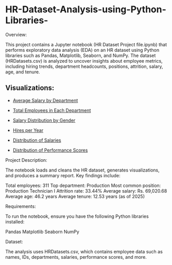 # HR-Dataset-Analysis-using-Python-Libraries-
Overview:

This project contains a Jupyter notebook (HR Dataset Project file.ipynb) that performs exploratory data analysis (EDA) on an HR dataset using Python libraries such as Pandas, Matplotlib, Seaborn, and NumPy. The dataset (HRDatasets.csv) is analyzed to uncover insights about employee metrics, including hiring trends, department headcounts, positions, attrition, salary, age, and tenure.

## Visualizations:
- [Average Salary by Department](https://github.com/yashraikwar-prog/HR-Dataset-Analysis-using-Python-Libraries-/blob/main/Average%20Salary%20By%20Department.png)

- [Total Employees in Each Department](https://github.com/yashraikwar-prog/HR-Dataset-Analysis-using-Python-Libraries-/blob/main/Total%20Employees%20in%20Each%20Department.png)

- [Salary Distribution by Gender](https://github.com/yashraikwar-prog/HR-Dataset-Analysis-using-Python-Libraries-/blob/main/Salary%20Distribution%20By%20Gender.png)

- [Hires per Year](https://github.com/yashraikwar-prog/HR-Dataset-Analysis-using-Python-Libraries-/blob/main/Hires%20per%20Year.png)

- [Distribution of Salaries](https://github.com/yashraikwar-prog/HR-Dataset-Analysis-using-Python-Libraries-/blob/main/Distribution%20of%20Salaries.png)

- [Distribution of Performance Scores](https://github.com/yashraikwar-prog/HR-Dataset-Analysis-using-Python-Libraries-/blob/main/Distribution%20of%20Performance%20Scores.png)

Project Description:

The notebook loads and cleans the HR dataset, generates visualizations, and produces a summary report. Key findings include:

Total employees: 311
Top department: Production
Most common position: Production Technician I
Attrition rate: 33.44%
Average salary: Rs. 69,020.68
Average age: 46.2 years
Average tenure: 12.53 years (as of 2025)

Requirements:

To run the notebook, ensure you have the following Python libraries installed:

Pandas
Matplotlib
Seaborn
NumPy

Dataset:

The analysis uses HRDatasets.csv, which contains employee data such as names, IDs, departments, salaries, performance scores, and more.
